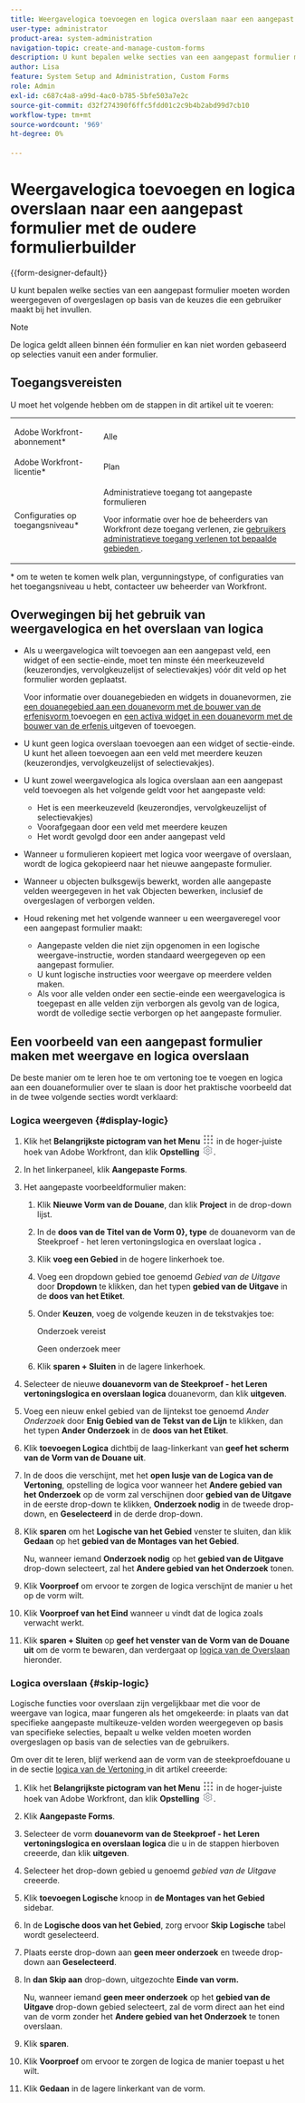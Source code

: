 ```yaml
---
title: Weergavelogica toevoegen en logica overslaan naar een aangepast formulier met de oudere formulierbuilder
user-type: administrator
product-area: system-administration
navigation-topic: create-and-manage-custom-forms
description: U kunt bepalen welke secties van een aangepast formulier moeten worden weergegeven of overgeslagen op basis van de keuzes die een gebruiker maakt bij het invullen.
author: Lisa
feature: System Setup and Administration, Custom Forms
role: Admin
exl-id: c687c4a8-a99d-4ac0-b785-5bfe503a7e2c
source-git-commit: d32f274390f6ffc5fdd01c2c9b4b2abd99d7cb10
workflow-type: tm+mt
source-wordcount: '969'
ht-degree: 0%

---
```


# Weergavelogica toevoegen en logica overslaan naar een aangepast formulier met de oudere formulierbuilder

{{form-designer-default}}

U kunt bepalen welke secties van een aangepast formulier moeten worden weergegeven of overgeslagen op basis van de keuzes die een gebruiker maakt bij het invullen.

>[!NOTE]
>
>De logica geldt alleen binnen één formulier en kan niet worden gebaseerd op selecties vanuit een ander formulier.

## Toegangsvereisten

U moet het volgende hebben om de stappen in dit artikel uit te voeren:

<table style="table-layout:auto"> 
 <col> 
 <col> 
 <tbody> 
  <tr data-mc-conditions=""> 
   <td role="rowheader"> <p>Adobe Workfront-abonnement*</p> </td> 
   <td>Alle</td> 
  </tr> 
  <tr> 
   <td role="rowheader">Adobe Workfront-licentie*</td> 
   <td>Plan</td> 
  </tr> 
  <tr data-mc-conditions=""> 
   <td role="rowheader">Configuraties op toegangsniveau*</td> 
   <td> <p>Administratieve toegang tot aangepaste formulieren</p> <p>Voor informatie over hoe de beheerders van Workfront deze toegang verlenen, zie <a href="../../../administration-and-setup/add-users/configure-and-grant-access/grant-users-admin-access-certain-areas.md" class="MCXref xref"> gebruikers administratieve toegang verlenen tot bepaalde gebieden </a>.</p> </td> 
  </tr>  
 </tbody> 
</table>

&#42; om te weten te komen welk plan, vergunningstype, of configuraties van het toegangsniveau u hebt, contacteer uw beheerder van Workfront.

## Overwegingen bij het gebruik van weergavelogica en het overslaan van logica

* Als u weergavelogica wilt toevoegen aan een aangepast veld, een widget of een sectie-einde, moet ten minste één meerkeuzeveld (keuzerondjes, vervolgkeuzelijst of selectievakjes) vóór dit veld op het formulier worden geplaatst.

  Voor informatie over douanegebieden en widgets in douanevormen, zie [ een douanegebied aan een douanevorm met de bouwer van de erfenisvorm ](../../../administration-and-setup/customize-workfront/create-manage-custom-forms/add-a-custom-field-to-a-custom-form.md) toevoegen en [ een activa widget in een douanevorm met de bouwer van de erfenis ](../../../administration-and-setup/customize-workfront/create-manage-custom-forms/add-widget-or-edit-its-properties-in-a-custom-form.md) uitgeven of toevoegen.

* U kunt geen logica overslaan toevoegen aan een widget of sectie-einde. U kunt het alleen toevoegen aan een veld met meerdere keuzen (keuzerondjes, vervolgkeuzelijst of selectievakjes).

* U kunt zowel weergavelogica als logica overslaan aan een aangepast veld toevoegen als het volgende geldt voor het aangepaste veld:

   * Het is een meerkeuzeveld (keuzerondjes, vervolgkeuzelijst of selectievakjes)
   * Voorafgegaan door een veld met meerdere keuzen
   * Het wordt gevolgd door een ander aangepast veld

* Wanneer u formulieren kopieert met logica voor weergave of overslaan, wordt de logica gekopieerd naar het nieuwe aangepaste formulier.
* Wanneer u objecten bulksgewijs bewerkt, worden alle aangepaste velden weergegeven in het vak Objecten bewerken, inclusief de overgeslagen of verborgen velden.
* Houd rekening met het volgende wanneer u een weergaveregel voor een aangepast formulier maakt:

   * Aangepaste velden die niet zijn opgenomen in een logische weergave-instructie, worden standaard weergegeven op een aangepast formulier.
   * U kunt logische instructies voor weergave op meerdere velden maken.
   * Als voor alle velden onder een sectie-einde een weergavelogica is toegepast en alle velden zijn verborgen als gevolg van de logica, wordt de volledige sectie verborgen op het aangepaste formulier.

## Een voorbeeld van een aangepast formulier maken met weergave en logica overslaan

De beste manier om te leren hoe te om vertoning toe te voegen en logica aan een douaneformulier over te slaan is door het praktische voorbeeld dat in de twee volgende secties wordt verklaard:

### Logica weergeven {#display-logic}

1. Klik het **Belangrijkste pictogram van het Menu** ![](assets/main-menu-icon.png) in de hoger-juiste hoek van Adobe Workfront, dan klik **Opstelling** ![](assets/gear-icon-settings.png).

1. In het linkerpaneel, klik **Aangepaste Forms**.

1. Het aangepaste voorbeeldformulier maken:

   1. Klik **Nieuwe Vorm van de Douane**, dan klik **Project** in de drop-down lijst.

   1. In de **doos van de Titel van de Vorm 0}, type** de douanevorm van de Steekproef - het leren vertoningslogica en overslaat logica **.**

   1. Klik **voeg een Gebied** in de hogere linkerhoek toe.
   1. Voeg een dropdown gebied toe genoemd *Gebied van de Uitgave* door **Dropdown** te klikken, dan het typen **gebied van de Uitgave** in de **doos van het Etiket**.

   1. Onder **Keuzen**, voeg de volgende keuzen in de tekstvakjes toe:

      Onderzoek vereist

      Geen onderzoek meer

   1. Klik **sparen + Sluiten** in de lagere linkerhoek.

1. Selecteer de nieuwe **douanevorm van de Steekproef - het Leren vertoningslogica en overslaan logica** douanevorm, dan klik **uitgeven**.

1. Voeg een nieuw enkel gebied van de lijntekst toe genoemd *Ander Onderzoek* door **Enig Gebied van de Tekst van de Lijn** te klikken, dan het typen **Ander Onderzoek** in de **doos van het Etiket**.

1. Klik **toevoegen Logica** dichtbij de laag-linkerkant van **geef het scherm van de Vorm van de Douane uit**.

1. In de doos die verschijnt, met het **open lusje van de Logica van de Vertoning**, opstelling de logica voor wanneer het **Andere gebied van het Onderzoek** op de vorm zal verschijnen door **gebied van de Uitgave** in de eerste drop-down te klikken, **Onderzoek nodig** in de tweede drop-down, en **Geselecteerd** in de derde drop-down.
1. Klik **sparen** om het **Logische van het Gebied** venster te sluiten, dan klik **Gedaan** op het **gebied van de Montages van het Gebied**.

   Nu, wanneer iemand **Onderzoek nodig** op het **gebied van de Uitgave** drop-down selecteert, zal het **Andere gebied van het Onderzoek** tonen.

1. Klik **Voorproef** om ervoor te zorgen de logica verschijnt de manier u het op de vorm wilt.
1. Klik **Voorproef van het Eind** wanneer u vindt dat de logica zoals verwacht werkt.
1. Klik **sparen + Sluiten** op **geef het venster van de Vorm van de Douane uit** om de vorm te bewaren, dan verdergaat op [ logica van de Overslaan ](#skip-logic) hieronder.

### Logica overslaan {#skip-logic}

Logische functies voor overslaan zijn vergelijkbaar met die voor de weergave van logica, maar fungeren als het omgekeerde: in plaats van dat specifieke aangepaste multikeuze-velden worden weergegeven op basis van specifieke selecties, bepaalt u welke velden moeten worden overgeslagen op basis van de selecties van de gebruikers.

Om over dit te leren, blijf werkend aan de vorm van de steekproefdouane u in de sectie [ logica van de Vertoning ](#display-logic) in dit artikel creeerde:

1. Klik het **Belangrijkste pictogram van het Menu** ![](assets/main-menu-icon.png) in de hoger-juiste hoek van Adobe Workfront, dan klik **Opstelling** ![](assets/gear-icon-settings.png).

1. Klik **Aangepaste Forms**.
1. Selecteer de vorm **douanevorm van de Steekproef - het Leren vertoningslogica en overslaan logica** die u in de stappen hierboven creeerde, dan klik **uitgeven**.

1. Selecteer het drop-down gebied u genoemd *gebied van de Uitgave* creeerde.
1. Klik **toevoegen Logische** knoop in **de Montages van het Gebied** sidebar.

1. In de **Logische doos van het Gebied**, zorg ervoor **Skip Logische** tabel wordt geselecteerd.

1. Plaats eerste drop-down aan **geen meer onderzoek** en tweede drop-down aan **Geselecteerd**.

1. In **dan Skip aan** drop-down, uitgezochte **Einde van vorm.**

   Nu, wanneer iemand **geen meer onderzoek** op het **gebied van de Uitgave** drop-down gebied selecteert, zal de vorm direct aan het eind van de vorm zonder het **Andere gebied van het Onderzoek** te tonen overslaan.

1. Klik **sparen**.
1. Klik **Voorproef** om ervoor te zorgen de logica de manier toepast u het wilt.
1. Klik **Gedaan** in de lagere linkerkant van de vorm.
